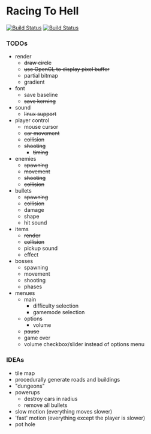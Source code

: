 # Racing To Hell

[![Build Status](https://travis-ci.org/henne90gen/RacingToHell.svg?branch=remake)](https://travis-ci.org/henne90gen/RacingToHell)
[![Build Status](https://ci.appveyor.com/api/projects/status/y3sk6m09nwjqwjl7?svg=true)](https://ci.appveyor.com/project/henne90gen/racingtohell)


### TODOs

- render
    - ~~draw circle~~
    - ~~use OpenGL to display pixel buffer~~
    - partial bitmap
    - gradient
- font
    - save baseline
    - ~~save kerning~~
- sound
    - ~~linux support~~
- player control
    - mouse cursor
    - ~~car movement~~
    - ~~collision~~
    - ~~shooting~~
        - ~~timing~~
- enemies
    - ~~spawning~~
    - ~~movement~~
    - ~~shooting~~
    - ~~collision~~
- bullets
    - ~~spawning~~
    - ~~collision~~
    - damage
    - shape
    - hit sound
- items
    - ~~render~~
    - ~~collision~~
    - pickup sound
    - effect
- bosses
    - spawning
    - movement
    - shooting
    - phases
- menues
	- main
	    - difficulty selection
	    - gamemode selection
	- options
		- volume
	- ~~pause~~
    - game over
    - volume checkbox/slider instead of options menu


### IDEAs

- tile map
- procedurally generate roads and buildings
- "dungeons"
- powerups
    - destroy cars in radius
    - remove all bullets
- slow motion (everything moves slower)
- 'fast' motion (everything except the player is slower)
- pot hole

